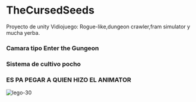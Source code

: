 # TheCursedSeeds
Proyecto de unity Vidiojuego: Rogue-like,dungeon crawler,fram simulator y mucha yerba.
### Camara tipo Enter the Gungeon

### Sistema de cultivo pocho


### ES PA PEGAR A QUIEN HIZO EL ANIMATOR

![lego-30](https://github.com/lax27/TheCursedSeeds/assets/116338661/0754d333-7303-4667-8b68-464bca4999ec)
